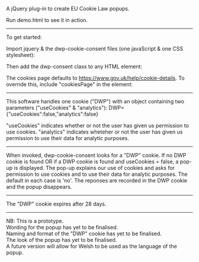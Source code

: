 A jQuery plug-in to create EU Cookie Law popups.

Run demo.html to see it in action.

---------------------------------

To get started:

Import jquery & the dwp-cookie-consent files (one javaScript & one CSS stylesheet):
  <script src="https://code.jquery.com/jquery-3.3.1.min.js"></script>
  <link rel="stylesheet" type="text/css" href="./css/dwp-cookie-consent.css" />
  <script src="./js/dwp-cookie-consent.js"></script>

Then add the dwp-consent class to any HTML element:
  <div class=”dwp-consent”>

The cookies page defaults to https://www.gov.uk/help/cookie-details. To override this, include "cookiesPage" in the element:
  <div class="dwp-consent" cookiesPage="https://www.bbc.co.uk/">

---------------------------------

This software handles one cookie ("DWP") with an object containing two parameters ("useCookies" & "analytics"):
  DWP={"useCookies":false,"analytics":false}

  "useCookies" indicates whether or not the user has given us permission to use cookies.
  "analytics" indicates wheteher or not the user has given us permission to use their data for analytic purposes.

---------------------------------

When invoked, dwp-cookie-consent looks for a "DWP" cookie.
If no DWP cookie is found OR if a DWP cookie is found and useCookies = false, a pop-up is displayed.
The pop-up explains our use of cookies and asks for permission to use cookies and to use their data for analytic purposes.
The default in each case is 'no'.
The reponses are recorded in the DWP cookie and the popup disappears.

----------------------------------

The "DWP" cookie expires after 28 days.

----------------------------------


NB: 
 This is a prototype.                                                           
 Wording for the popup has yet to be finalised.                                 
 Naming and format of the "DWP" cookie has yet to be finalised.                 
 The look of the popup has yet to be finalised.                                 
 A future version will allow for Welsh to be used as the language of the popup. 